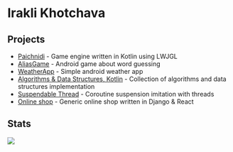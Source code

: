 <h1>Irakli Khotchava</h1>

<h2>Projects</h2>
<ul>
    <li>
        <a href="https://github.com/Mkerdmagari-Darbaislebi/Paichnidi">Paichnidi</a> - Game engine written in Kotlin using LWJGL
    </li>
    <li>
        <a href="https://github.com/SososShegirdtaGaertianeba/AliasGame">AliasGame</a> - Android game about word guessing
    </li>
    <li>
        <a href="https://github.com/YamamotoTsunetomo/WeatherApp">WeatherApp</a> - Simple android weather app
    </li>
    <li>
        <a href="https://github.com/YamamotoTsunetomo/algorithms-and-data-structures-kotlin">Algorithms & Data Structures, Kotlin</a> - Collection of algorithms and data structures implementation
    </li>
    <li>
        <a href="https://github.com/YamamotoTsunetomo/suspension-implementation">Suspendable Thread</a> - Coroutine suspension imitation with threads
    </li>
    <li>
        <a href="https://github.com/sl-gcpd/eliava-dakhl-company-platform">Online shop</a> - Generic online shop written in Django & React
    </li>
</ul>

<h2>Stats</h2>
<img src="https://github-readme-stats.vercel.app/api?username=yamamototsunetomo&show_icons=true&theme=nord"/>
